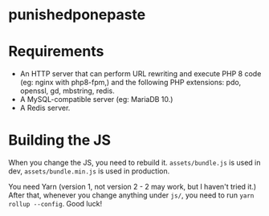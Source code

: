punishedponepaste
=================

# Requirements
* An HTTP server that can perform URL rewriting and execute PHP 8 code (eg: nginx with php8-fpm,) and the following PHP extensions: pdo, openssl, gd, mbstring, redis.
* A MySQL-compatible server (eg: MariaDB 10.)
* A Redis server.

# Building the JS
When you change the JS, you need to rebuild it. `assets/bundle.js` is used in dev, `assets/bundle.min.js` is used in production.

You need Yarn (version 1, not version 2 - 2 may work, but I haven't tried it.) After that, whenever you change anything under `js/`, you need to run `yarn rollup --config`. Good luck!